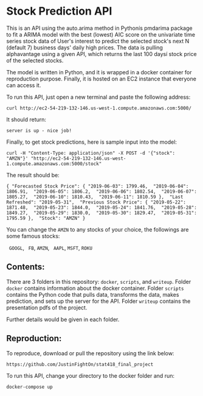 # Stock Prediction API
This is an API using the auto.arima method in Pythonís pmdarima  package to fit a ARIMA model with the best (lowest) AIC score on the univariate time series stock data of User's interest to predict the selected stock's next N (default 7) business days' daily high prices. The data is pulling alphavantage using a given API, which returns the last 100 daysí stock price of the selected stocks.

The model is written in Python, and it is wrapped in a docker container for reproduction purpose. Finally, it is hosted on an EC2 instance that everyone can access it.

To run this API, just open a new terminal and paste the following address:

`curl http://ec2-54-219-132-146.us-west-1.compute.amazonaws.com:5000/`

It should return:

`server is up - nice job!`

Finally, to get stock predictions, here is sample input into the model:

`curl -H "Content-Type: application/json" -X POST -d '{"stock": "AMZN"}' "http://ec2-54-219-132-146.us-west-1.compute.amazonaws.com:5000/stock"`

The result should be:

`{
  "Forecasted Stock Price": {
    "2019-06-03": 1799.46, 
    "2019-06-04": 1806.91, 
    "2019-06-05": 1806.2, 
    "2019-06-06": 1802.54, 
    "2019-06-07": 1805.27, 
    "2019-06-10": 1810.43, 
    "2019-06-11": 1810.59
  }, 
  "Last Refreshed": "2019-05-31", 
  "Previous Stock Price": {
    "2019-05-22": 1871.48, 
    "2019-05-23": 1844.0, 
    "2019-05-24": 1841.76, 
    "2019-05-28": 1849.27, 
    "2019-05-29": 1830.0, 
    "2019-05-30": 1829.47, 
    "2019-05-31": 1795.59
  }, 
  "Stock": "AMZN"
}`

You can change the `AMZN` to any stocks of your choice, the followings are some famous stocks:

` GOOGL`, ` FB`, `AMZN`, ` AAPL`, `MSFT`, `ROKU`

## Contents:
There are 3 folders in this repository: `docker`, `scripts`, and `writeup`. Folder `docker` contains information about the docker container. Folder `scripts` contains the Python code that pulls data, transforms the data, makes prediction, and sets up the server for the API. Folder `writeup` contains the presentation pdfs of the project.

Further details would be given in each folder.

## Reproduction:
To reproduce, download or pull the repository using the link below:

`https://github.com/JustinFightOn/stat418_final_project`

To run this API, change your directory to the docker folder and run:

`docker-compose up`


